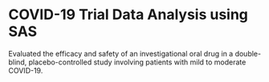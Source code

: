 # COVID-19 Trial Data Analysis using SAS
Evaluated the efficacy and safety of an investigational oral drug in a double-blind, placebo-controlled study involving patients with mild to moderate COVID-19.
